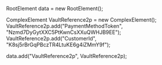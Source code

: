 RootElement data = new RootElement();


ComplexElement VaultReference2p = new ComplexElement();
VaultReference2p.add("PaymentMethodToken", "Nzmd7DyGytXXC5PtKwnCsXXuQWHJB9EE");
VaultReference2p.add("CustomerId", "K8sj5rBrGqPBczTR4LtuKE6g4iZMmY9f");

data.add("VaultReference2p", VaultReference2p);
